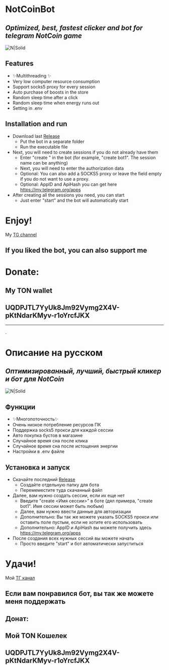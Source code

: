 # NotCoinBot
## _Optimized, best, fastest clicker and bot for telegram NotCoin game_

![N|Solid](https://i.imgur.com/a5JM4vI.png)

## Features

- ✨Multithreading ✨
- Very low computer resource consumption
- Support socks5 proxy for every session
- Auto purchase of boosts in the store
- Random sleep time after a click
- Random sleep time when energy runs out
- Setting in .env

## Installation and run

+ Download last [Release](https://github.com/Sysleec/NotCoinBot/releases/)
    + Put the bot in a separate folder
    + Run the executable file
+ Next, you will need to create sessions if you do not already have them
    + Enter "create <Session Name>" in the bot (for example, "create bot1". The session name can be anything)
    + Next, you will need to enter the authorization data
    + Optional: You can also add a SOCKS5 proxy or leave the field empty if you do not want to use a proxy.
    + Optional: AppID and ApiHash you can get here https://my.telegram.org/apps
+ After creating all the sessions you need, you can start
    + Just enter "start" and the bot will automatically start
# Enjoy!

My [TG channel](https://t.me/notcoin_lions) 

## If you liked the bot, you can also support me
# Donate:
## My TON wallet
## UQDPJTL7YyUk8Jm92Vymg2X4V-pKtNdarKMyv-r1oYrcfJKX
 
---------------------------------------------------------------

.
# Описание на русском

## _Оптимизированный, лучший, быстрый кликер и бот для NotCoin_

![N|Solid](https://i.imgur.com/a5JM4vI.png)

## Функции

- ✨Многопоточность✨
- Очень низкое потребление ресурсов ПК
- Поддержка socks5 прокси для каждой сессии
- Авто покупка бустов в магазине
- Случайное время сна после клика
- Случайное время сна после истощения энергии
- Настройки в .env файле

## Установка и запуск

+ Скачайте последний [Release](https://github.com/Sysleec/NotCoinBot/releases/)
    + Создайте отдельную папку для бота
    + Перемеместите туда скачанный файл
+ Далее, вам нужно создать сессии, если их еще нет
    + Введите "create <Имя сессии>" в боте (дял примера, "create bot1". Имя сессии может быть любым)
    + Далее, вам нужно ввести данные для авторизации
    + Дополнительно: Вы так же можете указать SOCKS5 прокси или оставить поле пустым, если не хотите его использовать
    + Дополнительно: AppID и ApiHash вы можете получить здесь https://my.telegram.org/apps
+ После создания всех нужных сессий вы можете начать
    + Просто введите "start" и бот автоматически запуститься
# Удачи!

Мой [ТГ канал](https://t.me/notcoin_lions) 

## Если вам понравился бот, вы так же можете меня поддержать
## Донат:
## Мой TON Кошелек
## UQDPJTL7YyUk8Jm92Vymg2X4V-pKtNdarKMyv-r1oYrcfJKX
